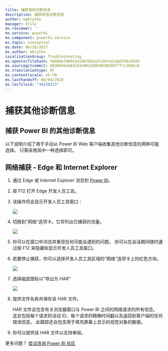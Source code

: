 ```yaml
---
title: 捕获其他诊断信息
description: 捕获其他诊断信息
author: mgblythe
manager: kfile
ms.reviewer: ''
ms.service: powerbi
ms.component: powerbi-service
ms.topic: conceptual
ms.date: 06/28/2017
ms.author: mblythe
LocalizationGroup: Troubleshooting
ms.openlocfilehash: 76860e740d43a1907692a7cd4fed1a6df68c93d4
ms.sourcegitcommit: 80d6b45eb84243e801b60b9038b9bff77c30d5c8
ms.translationtype: HT
ms.contentlocale: zh-CN
ms.lasthandoff: 06/04/2018
ms.locfileid: "34239213"
---
```

# <a name="capturing-additional-diagnostic-information"></a>捕获其他诊断信息
## <a name="capturing-additional-diagnostic-information-for-power-bi"></a>捕获 Power BI 的其他诊断信息
以下说明介绍了用于手动从 Power BI Web 客户端收集其他诊断信息的两种可能选择。  只需采用其中一种选择即可。

## <a name="network-capture---edge--internet-explorer"></a>网络捕获 - Edge 和 Internet Explorer
1. 通过 Edge 或 Internet Explorer 浏览到 [Power BI](https://app.powerbi.com)。
2. 按 F12 打开 Edge 开发人员工具。
3. 该操作将会显示开发人员工具窗口： 
   
   ![](media/service-admin-capturing-additional-diagnostic-information-for-power-bi/edge-developer-tools.png)
4. 切换到“网络”选项卡。它将列出已捕获的流量。 
   
   ![](media/service-admin-capturing-additional-diagnostic-information-for-power-bi/edge-network-tab.png)
5. 你可以在窗口中浏览并重现任何可能会遇到的问题。 你可以在会话期间随时通过按 F12 来隐藏和显示开发人员工具窗口。
6. 若要停止捕获，你可以选择开发人员工具区域的“网络”选项卡上的红色方块。
   
   ![](media/service-admin-capturing-additional-diagnostic-information-for-power-bi/edge-network-tab-stop.png)
7. 选择磁盘图标以“导出为 HAR”
   
   ![](media/service-admin-capturing-additional-diagnostic-information-for-power-bi/edge-network-tab-save.png)
8. 提供文件名称并保存该 HAR 文件。
   
    HAR 文件会包含有关浏览器窗口与 Power BI 之间的网络请求的所有信息。  这会包括每个请求的活动 ID、每个请求的精确时间戳以及返回到客户端的任何错误信息。  此跟踪还会包含用于填充屏幕上显示的视觉对象的数据。
9. 你可以提供该 HAR 文件以支持审阅。

更多问题？ [尝试咨询 Power BI 社区](http://community.powerbi.com/)


